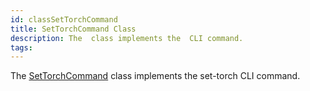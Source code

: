 ```yaml
---
id: classSetTorchCommand
title: SetTorchCommand Class
description: The  class implements the  CLI command.
tags:
---
```

The <a href="classSetTorchCommand">SetTorchCommand</a> class implements the set-torch CLI command.
